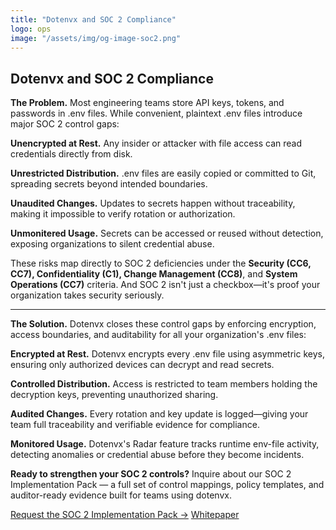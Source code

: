 ```yaml
---
title: "Dotenvx and SOC 2 Compliance"
logo: ops
image: "/assets/img/og-image-soc2.png"
---
```


<section class="w-full max-w-2xl mx-auto px-6 mt-12 md:mt-20 flex flex-col gap-8">
  <h1 class="font-extrabold text-3xl sm:text-5xl text-zinc-950 dark:text-zinc-50 text-center">Dotenvx and SOC 2 Compliance</h1>
  <p class="text-xl text-center"><strong>The Problem.</strong> Most engineering teams store API keys, tokens, and passwords in .env files. While convenient, plaintext .env files introduce major SOC 2 control gaps:</p>
  <div class="grid grid-cols-1 sm:grid-cols-2 gap-4">
    <p class="text-left">
      <strong>Unencrypted at Rest.</strong> Any insider or attacker with file access can read credentials directly from disk. 
    </p>
    <p class="text-left">
      <strong>Unrestricted Distribution.</strong> .env files are easily copied or committed to Git, spreading secrets beyond intended boundaries.
    </p>
    <p class="text-left">
      <strong>Unaudited Changes.</strong> Updates to secrets happen without traceability, making it impossible to verify rotation or authorization.
    </p>
    <p class="text-left">
      <strong>Unmonitered Usage.</strong> Secrets can be accessed or reused without detection, exposing organizations to silent credential abuse.
    </p>
  </div>
  <p>These risks map directly to SOC 2 deficiencies under the <strong>Security (CC6, CC7), Confidentiality (C1), Change Management (CC8)</strong>, and <strong>System Operations (CC7)</strong> criteria. And SOC 2 isn't just a checkbox—it's proof your organization takes security seriously.</p>
  <hr/>
  <p class="text-xl text-center"><strong>The Solution.</strong> Dotenvx closes these control gaps by enforcing encryption, access boundaries, and auditability for all your organization's .env files:</p>
  <div class="grid grid-cols-1 sm:grid-cols-2 gap-4">
    <p class="text-left">
      <strong>Encrypted at Rest.</strong> Dotenvx encrypts every .env file using asymmetric keys, ensuring only authorized devices can decrypt and read secrets.
    </p>
    <p class="text-left">
      <strong>Controlled Distribution.</strong> Access is restricted to team members holding the decryption keys, preventing unauthorized sharing.
    </p>
    <p class="text-left">
      <strong>Audited Changes.</strong> Every rotation and key update is logged—giving your team full traceability and verifiable evidence for compliance.
    </p>
    <p class="text-left">
      <strong>Monitored Usage.</strong> Dotenvx's Radar feature tracks runtime env-file activity, detecting anomalies or credential abuse before they become incidents.
    </p>
  </div>
  <p><strong>Ready to strengthen your SOC 2 controls?</strong> Inquire about our SOC 2 Implementation Pack — a full set of control mappings, policy templates, and auditor-ready evidence built for teams using dotenvx.</p>
  <div class="flex flex-row gap-4 justify-center my-6">
    <a class="btn-primary" href="mailto:soc2@dotenvx.com">Request the SOC 2 Implementation Pack →</a>
    <a class="btn" href="https://dotenvx.com/dotenvx.pdf">Whitepaper</a>
  </div>
</section>



